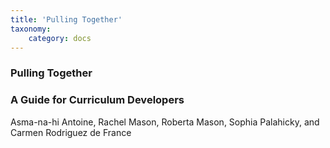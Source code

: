 ```yaml
---
title: 'Pulling Together'
taxonomy:
    category: docs
---
```


### Pulling Together

### A Guide for Curriculum Developers

Asma-na-hi Antoine, Rachel Mason, Roberta Mason, Sophia Palahicky, and Carmen Rodriguez de France
